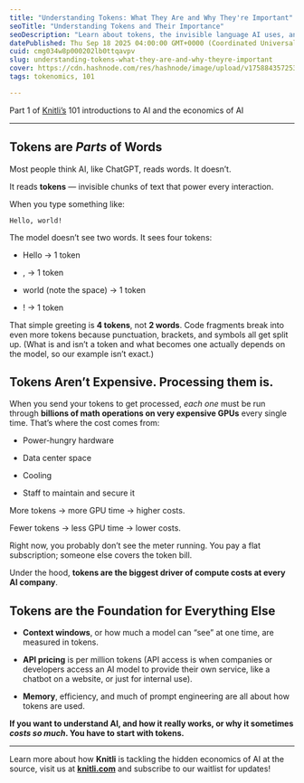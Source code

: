 ```yaml
---
title: "Understanding Tokens: What They Are and Why They're Important"
seoTitle: "Understanding Tokens and Their Importance"
seoDescription: "Learn about tokens, the invisible language AI uses, and why they're crucial in AI economics and operations in our introductory guide"
datePublished: Thu Sep 18 2025 04:00:00 GMT+0000 (Coordinated Universal Time)
cuid: cmg034w8p000202lb0ttqavpv
slug: understanding-tokens-what-they-are-and-why-theyre-important
cover: https://cdn.hashnode.com/res/hashnode/image/upload/v1758843572538/d521021c-9442-424d-b1e2-3e30e2aa4d96.png
tags: tokenomics, 101

---
```


Part 1 of [Knitli’s](https://knitli.com) 101 introductions to AI and the economics of AI

---

## Tokens are *Parts* of Words

Most people think AI, like ChatGPT, reads words. It doesn’t.

It reads **tokens** — invisible chunks of text that power every interaction.

When you type something like:

```plaintext
Hello, world!
```

The model doesn’t see two words. It sees four tokens:

* Hello → 1 token
    
* , → 1 token
    
* world (note the space) → 1 token
    
* ! → 1 token
    

That simple greeting is **4 tokens**, not **2 words**. Code fragments break into even more tokens because punctuation, brackets, and symbols all get split up. (What is and isn’t a token and what becomes one actually depends on the model, so our example isn’t exact.)

## Tokens Aren’t Expensive. Processing them is.

When you send your tokens to get processed, *each one* must be run through **billions of math operations on very expensive GPUs** every single time. That’s where the cost comes from:

* Power-hungry hardware
    
* Data center space
    
* Cooling
    
* Staff to maintain and secure it
    

More tokens → more GPU time → higher costs.

Fewer tokens → less GPU time → lower costs.

Right now, you probably don’t see the meter running. You pay a flat subscription; someone else covers the token bill.

Under the hood, **tokens are the biggest driver of compute costs at every AI company**.

## Tokens are the Foundation for Everything Else

* **Context windows**, or how much a model can “see” at one time, are measured in tokens.
    
* **API pricing** is per million tokens (API access is when companies or developers access an AI model to provide their own service, like a chatbot on a website, or just for internal use).
    
* **Memory**, efficiency, and much of prompt engineering are all about how tokens are used.
    

**If you want to understand AI, and how it really works, or why it sometimes *costs so much*. You have to start with tokens.**

---

Learn more about how **Knitli** is tackling the hidden economics of AI at the source, visit us at [**knitli.com**](http://knitli.com) and subscribe to our waitlist for updates!